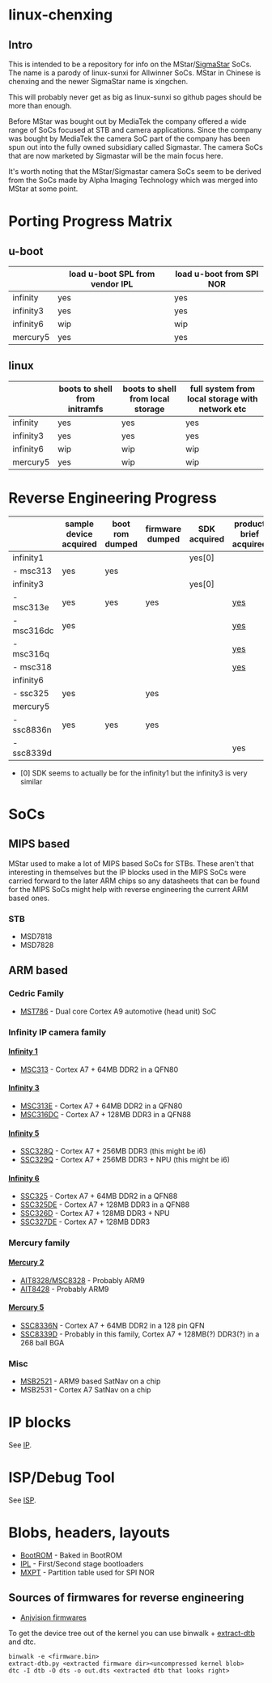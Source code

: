 # linux-chenxing

## Intro

This is intended to be a repository for info on the MStar/[SigmaStar](http://www.sigmastarsemi.com) SoCs.
The name is a parody of linux-sunxi for Allwinner SoCs. MStar in Chinese is
chenxing and the newer SigmaStar name is xingchen.

This will probably never get as big as linux-sunxi so github pages should be
more than enough.

Before MStar was bought out by MediaTek the company offered a wide range
of SoCs focused at STB and camera applications. Since the company was
bought by MediaTek the camera SoC part of the company has been spun out
into the fully owned subsidiary called Sigmastar. The camera SoCs that are 
now marketed by Sigmastar will be the main focus here.

It's worth noting that the MStar/Sigmastar camera SoCs seem to be derived
from the SoCs made by Alpha Imaging Technology which was merged into MStar
at some point.

# Porting Progress Matrix

## u-boot

|           | load u-boot SPL from vendor IPL | load u-boot from SPI NOR |
|-----------|---------------------------------|--------------------------|
| infinity  | yes                             | yes                      |
| infinity3 | yes                             | yes                      |
| infinity6 | wip                             | wip                      |
| mercury5  | yes                             | yes                      |

## linux

|           | boots to shell from initramfs | boots to shell from local storage | full system from local storage with network etc |
|-----------|-------------------------------|-----------------------------------|-------------------------------------------------|
| infinity  | yes                           | yes                               | yes                                             |
| infinity3 | yes                           | yes                               | yes                                             |
| infinity6 | wip                           | wip                               | wip                                             |
| mercury5  | yes                           | wip                               | wip                                             |

# Reverse Engineering Progress

|            | sample device acquired | boot rom dumped | firmware dumped | SDK acquired | product brief acquired              | datasheet acquired |
|------------|------------------------|-----------------|-----------------|--------------|-------------------------------------|--------------------|
| infinity1  |                        |                 |                 | yes[0]       |                                     |                    |
| - msc313   | yes                    | yes             |                 |              |                                     |                    |
| infinity3  |                        |                 |                 | yes[0]       |                                     |                    |
| - msc313e  | yes                    | yes             | yes             |              | [yes](infinity3/msc313e_pb_v03.pdf) |                    |
| - msc316dc | yes                    |                 |                 |              | [yes](infinity3/msc316dc_pb_v03.pdf)|                    |
| - msc316q  |                        |                 |                 |              | [yes](infinity3/msc316q_pb_v01.pdf) |                    |
| - msc318   |                        |                 |                 |              | [yes](infinity3/msc318_pb_v03.pdf)  |                    |
| infinity6  |                        |                 |                 |              |                                     |                    |
| - ssc325   | yes                    |                 | yes             |              |                                     |                    |
| mercury5   |                        |                 |                 |              |                                     |                    |
| - ssc8836n | yes                    | yes             | yes             |              |                                     |                    |
| - ssc8339d |                        |                 |                 |              | yes                                 |                    |

- [0] SDK seems to actually be for the infinity1 but the infinity3 is very similar

# SoCs

## MIPS based

MStar used to make a lot of MIPS based SoCs for STBs. These aren't that
interesting in themselves but the IP blocks used in the MIPS SoCs were
carried forward to the later ARM chips so any datasheets that can be found
for the MIPS SoCs might help with reverse engineering the current ARM based
ones.

### STB

- MSD7818
- MSD7828

## ARM based

### Cedric Family

- [MST786](cedric#mst786) - Dual core Cortex A9 automotive (head unit) SoC

### Infinity IP camera family

#### [Infinity 1](infinity1)
- [MSC313](infinity1#msc313) - Cortex A7 + 64MB DDR2 in a QFN80

#### [Infinity 3](infinity3)
- [MSC313E](infinity3#msc313e) - Cortex A7 + 64MB DDR2 in a QFN80
- [MSC316DC](infinity3#msc316dc) - Cortex A7 + 128MB DDR3 in a QFN88

#### [Infinity 5](infinity5)
- [SSC328Q](infinity5#ssc328q) - Cortex A7 + 256MB DDR3 (this might be i6)
- [SSC329Q](infinity5#ssc329q) - Cortex A7 + 256MB DDR3 + NPU (this might be i6)

#### [Infinity 6](infinity6)
- [SSC325](infinity6#ssc325) - Cortex A7 + 64MB DDR2 in a QFN88
- [SSC325DE](infinity6#ssc325de) - Cortex A7 + 128MB DDR3 in a QFN88
- [SSC326D](infinity6#ssc326d) - Cortex A7 + 128MB DDR3 + NPU
- [SSC327DE](infinity6#ssc327de) - Cortex A7 + 128MB DDR3

### Mercury family

#### [Mercury 2](mercury2)

- [AIT8328/MSC8328](mercury2#msc8328) - Probably ARM9
- [AIT8428](mercury2#ait8428) - Probably ARM9

#### [Mercury 5](mercury5)

- [SSC8336N](mercury5#ssc8336n) - Cortex A7 + 64MB DDR2 in a 128 pin QFN
- [SSC8339D](mercury5#ssc8339d) - Probably in this family, Cortex A7 + 128MB(?) DDR3(?) in a 268 ball BGA

### Misc

- [MSB2521](misc/msb2521.md) - ARM9 based SatNav on a chip
- MSB2531 - Cortex A7 SatNav on a chip

# IP blocks

See [IP](ip).

# ISP/Debug Tool

See [ISP](isp).

# Blobs, headers, layouts

- [BootROM](blobs/bootrom.md) - Baked in BootROM
- [IPL](blobs/ipl.md) - First/Second stage bootloaders
- [MXPT](blobs/mxpt.md) - Partition table used for SPI NOR

## Sources of firmwares for reverse engineering

- [Anjvision firmwares](http://www.anjvision.com:8021/firmware/)

To get the device tree out of the kernel you can use binwalk + [extract-dtb](https://github.com/PabloCastellano/extract-dtb.git) and dtc.

```
binwalk -e <firmware.bin>
extract-dtb.py <extracted firmware dir><uncompressed kernel blob>
dtc -I dtb -O dts -o out.dts <extracted dtb that looks right>
```
